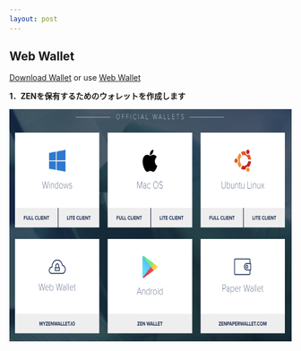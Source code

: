 ```yaml
---
layout: post
---
```


## Web Wallet

[Download Wallet](https://horizen.global/wallets/) or use [Web Wallet](https://myzenwallet.io/)

**1．ZENを保有するためのウォレットを作成します**

<img src="webWallet.jpg" alt="Drawing" style="width: 670px; height: 415px"/>
